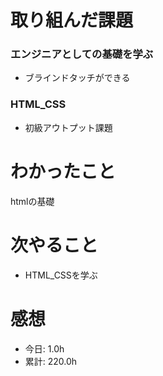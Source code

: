 # 取り組んだ課題
### エンジニアとしての基礎を学ぶ
* ブラインドタッチができる
### HTML_CSS
* 初級アウトプット課題
# わかったこと
htmlの基礎

# 次やること
* HTML_CSSを学ぶ
# 感想

* 今日: 1.0h
* 累計: 220.0h
